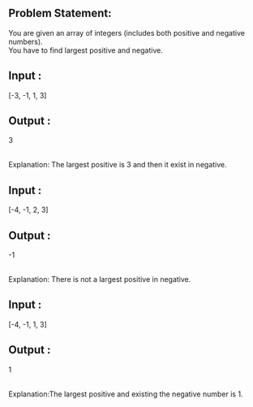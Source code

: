 ## Problem Statement:
You are given an array of integers (includes both positive and negative numbers). 
<br>You have to find largest positive and negative.


## Input : 

[-3,  -1,  1,  3]

## Output : 

3

<br>Explanation: The largest positive is 3  and then it exist in  negative.

## Input : 

[-4,  -1,  2,  3]

## Output : 

-1

<br>Explanation: There is not a largest positive in negative.

## Input : 

[-4,  -1,  1,  3]

## Output : 

1

<br>Explanation:The largest positive and existing the negative number is 1.

